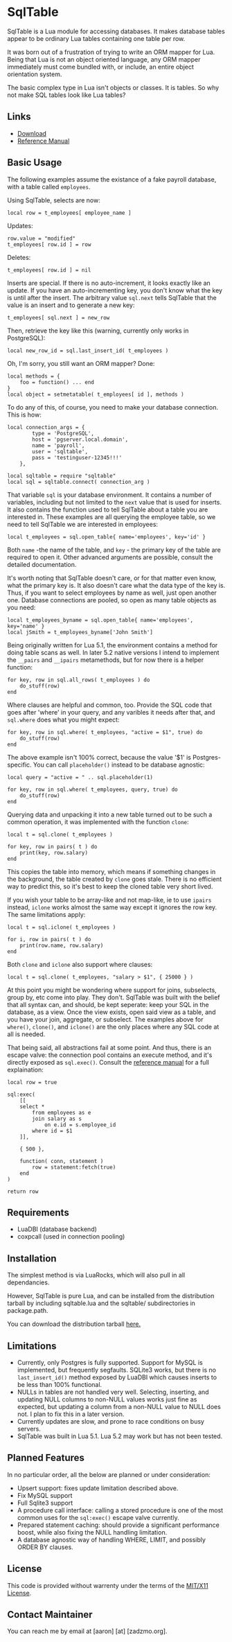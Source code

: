 SqlTable
========

SqlTable is a Lua module for accessing databases. It makes database
tables appear to be ordinary Lua tables containing one table per row.

It was born out of a frustration of trying to write an ORM mapper for
Lua. Being that Lua is not an object oriented language, any ORM mapper
immediately must come bundled with, or include, an entire object
orientation system.

The basic complex type in Lua isn't objects or classes. It is tables.
So why not make SQL tables look like Lua tables?


Links
-----

  * [Download](https://zadzmo.org/code/sqltable/downloads)
  * [Reference Manual](https://zadzmo.org/code/sqltable/docs)


Basic Usage 
-----------

The following examples assume the existance of a fake payroll database, 
with a table called `employees`.


Using SqlTable, selects are now:
	
	local row = t_employees[ employee_name ]


Updates:

	row.value = "modified"
	t_employees[ row.id ] = row


Deletes:

	t_employees[ row.id ] = nil


Inserts are special. If there is no auto-increment, it looks exactly
like an update. If you have an auto-incrementing key, you don't 
know what the key is until after the insert. The arbitrary value 
`sql.next` tells SqlTable that the value is an insert and to generate a 
new key:

	t_employees[ sql.next ] = new_row


Then, retrieve the key like this (warning, currently only works in
PostgreSQL):

	local new_row_id = sql.last_insert_id( t_employees )


Oh, I'm sorry, you still want an ORM mapper? Done:

	local methods = {
		foo = function() ... end
	}
	local object = setmetatable( t_employees[ id ], methods )


To do any of this, of course, you need to make your database 
connection. This is how:

	local connection_args = {
			type = 'PostgreSQL',
			host = 'pgserver.local.domain',
			name = 'payroll',
			user = 'sqltable',
			pass = 'testinguser-12345!!!'
		},
		
	local sqltable = require "sqltable"
	local sql = sqltable.connect( connection_arg )


That variable `sql` is your database environment. It contains a number
of variables, including but not limited to the `next` value that is
used for inserts. It also contains the function used to tell SqlTable
about a table you are interested in. These examples are all querying
the employee table, so we need to tell SqlTable we are interested in
employees:

	local t_employees = sql.open_table{ name='employees', key='id' }


Both `name` -the name of the table, and `key` - the primary key of
the table are required to open it. Other advanced arguments are
possible, consult the detailed documentation.

It's worth noting that SqlTable doesn't care, or for that matter even
know, what the primary key is. It also doesn't care what the data type
of the key is. Thus, if you want to select employees by name as well,
just open another one. Database connections are pooled, so open
as many table objects as you need:

	local t_employees_byname = sql.open_table{ name='employees', key='name' }
	local jSmith = t_employees_byname['John Smith']



Being originally written for Lua 5.1, the environment contains a method 
for doing table scans as well. In later 5.2 native versions I intend
to implement the `__pairs` and `__ipairs` metamethods, but for now there
is a helper function:

	for key, row in sql.all_rows( t_employees ) do
		do_stuff(row)
	end



Where clauses are helpful and common, too. Provide the SQL code
that goes after 'where' in your query, and any varibles it needs after 
that, and `sql.where` does what you might expect:

	for key, row in sql.where( t_employees, "active = $1", true) do
		do_stuff(row)
	end


The above example isn't 100% correct, because the value '$1' is
Postgres-specific. You can call `placeholder()` instead to be database 
agnostic:

	local query = "active = " .. sql.placeholder(1)

	for key, row in sql.where( t_employees, query, true) do
		do_stuff(row)
	end



Querying data and unpacking it into a new table turned out to be such
a common operation, it was implemented with the function `clone`:

	local t = sql.clone( t_employees )
	
	for key, row in pairs( t ) do
		print(key, row.salary)
	end


This copies the table into memory, which means if something changes in 
the background, the table created by `clone` goes stale. There is no
efficient way to predict this, so it's best to keep the cloned table
very short lived.

If you wish your table to be array-like and not map-like, ie to use
`ipairs` instead, `iclone` works almost the same way except it ignores
the row key. The same limitations apply:

	local t = sql.iclone( t_employees )
	
	for i, row in pairs( t ) do
		print(row.name, row.salary)
	end


Both `clone` and `iclone` also support where clauses:

	local t = sql.clone( t_employees, "salary > $1", { 25000 } )


At this point you might be wondering where support for joins,
subselects, group by, etc come into play. They don't. SqlTable was built
with the belief that all syntax can, and should, be kept seperate: keep
your SQL in the database, as a view. Once the view exists, open said 
view as a table, and you have your join, aggregate, or subselect. The 
examples above for `where()`,  `clone()`, and `iclone()` are the only 
places where any SQL code at all is needed.

That being said, all abstractions fail at some point. And thus, there
is an escape valve: the connection pool contains an execute method,
and it's directly exposed as `sql.exec()`. Consult the 
[reference manual](https://zadzmo.org/code/sqltable/docs/modules/sqltable.pool.html#_pool.exec)
for a full explaination:


	local row = true

	sql:exec(
		[[
		select * 
			from employees as e 
			join salary as s 
				on e.id = s.employee_id
			where id = $1
		]], 
		
		{ 500 },
		
		function( conn, statement )
			row = statement:fetch(true)
		end
	)

	return row



Requirements
------------

  * LuaDBI (database backend)
  * coxpcall (used in connection pooling)
  
Installation
------------

The simplest method is via LuaRocks, which will also pull in all
dependancies.

However, SqlTable is pure Lua, and can be installed from the
distribution tarball by including sqltable.lua and the sqltable/
subdirectories in package.path.

You can download the distribution tarball 
[here.](https://zadzmo.org/code/sqltable/downloads)


Limitations 
-----------

  * Currently, only Postgres is fully supported. Support for MySQL is
    implemented, but frequently segfaults. SQLite3 works, but there is 
    no `last_insert_id()` method exposed by LuaDBI which causes inserts 
    to be less than 100% functional.
  * NULLs in tables are not handled very well. Selecting, inserting,
    and updating NULL columns to non-NULL values works just fine as
    expected, but updating a column from a non-NULL value to NULL does 
    not. I plan to fix this in a later version.
  * Currently updates are slow, and prone to race conditions on busy
	servers.
  * SqlTable was built in Lua 5.1. Lua 5.2 may work but has not been
    tested.
    
Planned Features 
----------------

In no particular order, all the below are planned or under 
consideration:

  * Upsert support: fixes update limitation described above.
  * Fix MySQL support
  * Full Sqlite3 support
  * A procedure call interface: calling a stored procedure is one of
    the most common uses for the `sql:exec()` escape valve currently.
  * Prepared statement caching: should provide a significant performance
    boost, while also fixing the NULL handling limitation.
  * A database agnostic way of handling WHERE, LIMIT, and possibly
    ORDER BY clauses.
    
    
License
-------

This code is provided without warrenty under the terms of the
[MIT/X11 License](http://opensource.org/licenses/MIT).


Contact Maintainer
------------------

You can reach me by email at [aaron] [at] [zadzmo.org]. 

